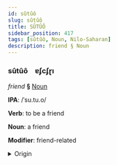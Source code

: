 ```yaml
---
id: sûtûô
slug: sûtûô
title: SÛTÛÔ
sidebar_position: 417
tags: [sûtûô, Noun, Nilo-Saharan]
description: friend § Noun
---
```


### sûtûô&emsp;<span kind="abugida">ɐʄcʄɽı</span>

*friend* **§** [Noun](../../tags/Noun)

**IPA**: /ˈsu.tu.o/

**Verb**: to be a friend

**Noun**: a friend

**Modifier**: friend-related

<details>
    <summary>Origin</summary>
    Maasai, North sútúó /sú.tú.ó/<br/>
    <em>Nilo-Saharan Language Family</em>
</details>